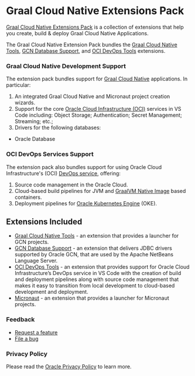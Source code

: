# Graal Cloud Native Extensions Pack

[Graal Cloud Native Extensions Pack](https://marketplace.visualstudio.com/items?itemName=oracle-labs-graalvm.graal-cloud-native-pack) is a collection of extensions that help you create, build & deploy Graal Cloud Native Applications.

The Graal Cloud Native Extension Pack bundles the [Graal Cloud Native Tools](https://marketplace.visualstudio.com/items?itemName=oracle-labs-graalvm.gcn), [GCN Database Support](https://marketplace.visualstudio.com/items?itemName=oracle-labs-graalvm.gcn-database-drivers), and [OCI DevOps Tools](https://marketplace.visualstudio.com/items?itemName=oracle-labs-graalvm.oci-devops) extensions.

### Graal Cloud Native Development Support

The extension pack bundles support for [Graal Cloud Native](https://graal.cloud) applications. In particular:

1. An integrated Graal Cloud Native and Micronaut project creation wizards.
2. Support for the core [Oracle Cloud Infrastructure (OCI)](https://www.oracle.com/cloud/) services in VS Code including: Object Storage; Authentication; Secret Management; Streaming; etc.;
3. Drivers for the following databases:
 * Oracle Database

### OCI DevOps Services Support

The extension pack also bundles support for using Oracle Cloud Infrastructure's (OCI) [DevOps service](), offering:

1. Source code management in the Oracle Cloud.
2. Cloud-based build pipelines for JVM and [GraalVM Native Image](https://www.oracle.com/uk/java/graalvm/) based containers.
3. Deployment pipelines for [Oracle Kubernetes Engine](https://www.oracle.com/uk/cloud/cloud-native/container-engine-kubernetes/) (OKE).

## Extensions Included

* [Graal Cloud Native Tools](https://marketplace.visualstudio.com/items?itemName=oracle-labs-graalvm.gcn) - an extension that provides a launcher for GCN projects.
* [GCN Database Support](https://marketplace.visualstudio.com/items?itemName=oracle-labs-graalvm.gcn-database-drivers) - an extension that delivers JDBC drivers supported by Oracle GCN, that are used by the Apache NetBeans Language Server.
* [OCI DevOps Tools](https://marketplace.visualstudio.com/items?itemName=oracle-labs-graalvm.oci-devops) - an extension that provides support for Oracle Cloud Infrastructure’s DevOps service in VS Code with the creation of build and deployment pipelines along with source code management that makes it easy to transition from local development to cloud-based development and deployment.
* [Micronaut](https://marketplace.visualstudio.com/items?itemName=oracle-labs-graalvm.micronaut) - an extension that provides a launcher for Micronaut projects.

### Feedback

* [Request a feature](https://github.com/graalvm/vscode-extensions/issues/new?labels=enhancement)
* [File a bug](https://github.com/graalvm/vscode-extensions/issues/new?labels=bug)

### Privacy Policy

Please read the [Oracle Privacy Policy](https://www.oracle.com/legal/privacy/privacy-policy.html) to learn more.

